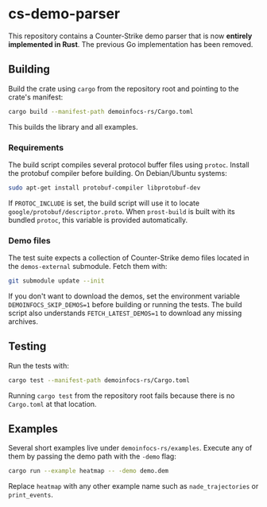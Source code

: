 # cs-demo-parser

This repository contains a Counter‑Strike demo parser that is now **entirely
implemented in Rust**. The previous Go implementation has been removed.

## Building

Build the crate using `cargo` from the repository root and pointing to the
crate's manifest:

```bash
cargo build --manifest-path demoinfocs-rs/Cargo.toml
```

This builds the library and all examples.

### Requirements

The build script compiles several protocol buffer files using `protoc`.
Install the protobuf compiler before building. On Debian/Ubuntu systems:

```bash
sudo apt-get install protobuf-compiler libprotobuf-dev
```

If `PROTOC_INCLUDE` is set, the build script will use it to locate
`google/protobuf/descriptor.proto`. When `prost-build` is built with its
bundled `protoc`, this variable is provided automatically.

### Demo files

The test suite expects a collection of Counter-Strike demo files located in the
`demos-external` submodule. Fetch them with:

```bash
git submodule update --init
```

If you don't want to download the demos, set the environment variable
`DEMOINFOCS_SKIP_DEMOS=1` before building or running the tests. The build script
also understands `FETCH_LATEST_DEMOS=1` to download any missing archives.

## Testing

Run the tests with:

```bash
cargo test --manifest-path demoinfocs-rs/Cargo.toml
```

Running `cargo test` from the repository root fails because there is no
`Cargo.toml` at that location.

## Examples

Several short examples live under `demoinfocs-rs/examples`. Execute any of them
by passing the demo path with the `-demo` flag:

```bash
cargo run --example heatmap -- -demo demo.dem
```

Replace `heatmap` with any other example name such as `nade_trajectories` or
`print_events`.

